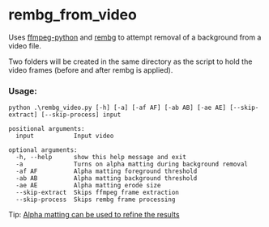 # rembg_from_video

Uses [ffmpeg-python](https://github.com/kkroening/ffmpeg-python) and [rembg](https://github.com/danielgatis/rembg) to attempt removal of a background from a video file.

Two folders will be created in the same directory as the script to hold the video frames (before and after rembg is applied).

### Usage:
```
python .\rembg_video.py [-h] [-a] [-af AF] [-ab AB] [-ae AE] [--skip-extract] [--skip-process] input

positional arguments:
  input           Input video

optional arguments:
  -h, --help      show this help message and exit
  -a              Turns on alpha matting during background removal
  -af AF          Alpha matting foreground threshold
  -ab AB          Alpha matting background threshold
  -ae AE          Alpha matting erode size
  --skip-extract  Skips ffmpeg frame extraction
  --skip-process  Skips rembg frame processing
  ```
  
  Tip: [Alpha matting can be used to refine the results](https://github.com/danielgatis/rembg#advance-usage)
